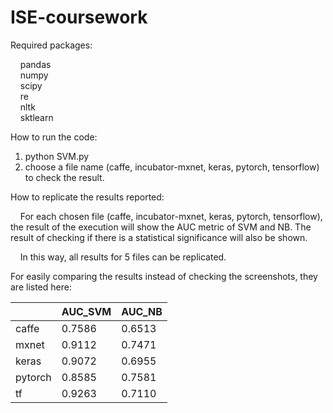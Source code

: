 # ISE-coursework
Required packages:

&nbsp;&nbsp;&nbsp;&nbsp;pandas\
&nbsp;&nbsp;&nbsp;&nbsp;numpy\
&nbsp;&nbsp;&nbsp;&nbsp;scipy\
&nbsp;&nbsp;&nbsp;&nbsp;re\
&nbsp;&nbsp;&nbsp;&nbsp;nltk\
&nbsp;&nbsp;&nbsp;&nbsp;sktlearn

How to run the code:

  1. python SVM.py
  2. choose a file name (caffe, incubator-mxnet, keras, pytorch, tensorflow) to check the result.

How to replicate the results reported:

&nbsp;&nbsp;&nbsp;&nbsp;For each chosen file (caffe, incubator-mxnet, keras, pytorch, tensorflow), the result of the
  execution will show the AUC metric of SVM and NB. The result of checking if there is a
  statistical significance will also be shown.
  
&nbsp;&nbsp;&nbsp;&nbsp;In this way, all results for 5 files can be replicated.

  For easily comparing the results instead of checking the screenshots, they are listed here:

|         | AUC_SVM | AUC_NB |
|---------|---------|--------|
|  caffe  | 0.7586  | 0.6513 |
|  mxnet  | 0.9112  | 0.7471 |
|  keras  | 0.9072  | 0.6955 |
| pytorch | 0.8585  | 0.7581 |
|    tf   | 0.9263  | 0.7110 |

